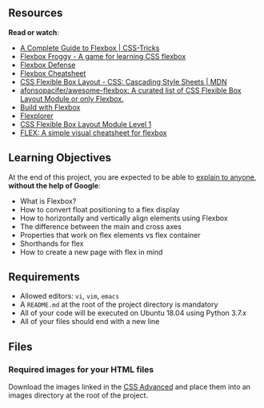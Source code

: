 Resources
---------

**Read or watch**:

*   [A Complete Guide to Flexbox | CSS-Tricks](/rltoken/Roinpo-6BbDM1NK92bKlCg "A Complete Guide to Flexbox | CSS-Tricks")
*   [Flexbox Froggy - A game for learning CSS flexbox](/rltoken/8lUlwT7oXB0KLNuosHmAnA "Flexbox Froggy - A game for learning CSS flexbox")
*   [Flexbox Defense](/rltoken/Ap-otFRTGW5_f4osObvsGg "Flexbox Defense")
*   [Flexbox Cheatsheet](/rltoken/yF52KbGYXTvQHznQFaqiUQ "Flexbox Cheatsheet")
*   [CSS Flexible Box Layout - CSS: Cascading Style Sheets | MDN](/rltoken/S2mdsx4KqlOramBgpVJIcA "CSS Flexible Box Layout - CSS: Cascading Style Sheets | MDN")
*   [afonsopacifer/awesome-flexbox: A curated list of CSS Flexible Box Layout Module or only Flexbox.](/rltoken/bKqIGGlGouQVcNpO6mb3yA "afonsopacifer/awesome-flexbox: A curated list of CSS Flexible Box Layout Module or only Flexbox.")
*   [Build with Flexbox](/rltoken/fNfq2XrH6D0OFpXZZA6n_w "Build with Flexbox")
*   [Flexplorer](/rltoken/pARdLpfpniuVj6s_R3hjEw "Flexplorer")
*   [CSS Flexible Box Layout Module Level 1](/rltoken/qmuM8ZPOLSuPg2XR2zy5Jg "CSS Flexible Box Layout Module Level 1")
*   [FLEX: A simple visual cheatsheet for flexbox](/rltoken/bZj3TIFXL07zC0lu-UO0aQ "FLEX: A simple visual cheatsheet for flexbox")

Learning Objectives
-------------------

At the end of this project, you are expected to be able to [explain to anyone](/rltoken/VbTEnj1dGN4jJBTeQwG50g "explain to anyone"), **without the help of Google**:

*   What is Flexbox?
*   How to convert float positioning to a flex display
*   How to horizontally and vertically align elements using Flexbox
*   The difference between the main and cross axes
*   Properties that work on flex elements vs flex container
*   Shorthands for flex
*   How to create a new page with flex in mind

Requirements
------------

*   Allowed editors: `vi`, `vim`, `emacs`
*   A `README.md` at the root of the project directory is mandatory
*   All of your code will be executed on Ubuntu 18.04 using Python 3.7.x
*   All of your files should end with a new line

Files
-----

### Required images for your HTML files

Download the images linked in the [CSS Advanced](/rltoken/sI6NrJ2e7WLoiXx9RTdrAQ "CSS Advanced") and place them into an images directory at the root of the project.
